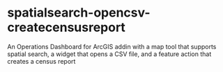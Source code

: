 spatialsearch-opencsv-createcensusreport
========================================

An Operations Dashboard for ArcGIS addin with a map tool that supports spatial search, a widget that opens a CSV file, and a feature action that creates a census report
